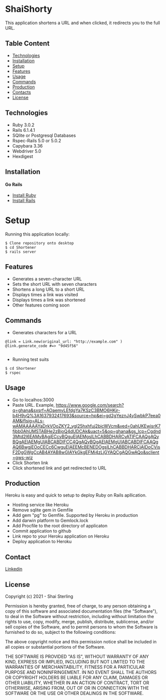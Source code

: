 # ShaiShorty

This application shortens a URL and when clicked, it redirects you to the full URL.

## Table Content

* [Technologies](#technologie)
* [Installation](#installation)
* [Setup](#setup)
* [Features](#features)
* [Usage](#usage)
* [Commands](#commands)
* [Production](#production)
* [Contacts](#contacts)
* [License](#license)

## Technologies
* Ruby 3.0.2
* Rails 6.1.4.1
* SQlite or Postgresql Databases
* Rspec-Rails 5.0 or 5.0.2
* Capybara 3.36
* Webdriver 5.0
* Hexdigest

## Installation

#### Go Rails 
* [Install Ruby](https://gorails.com/setup/osx/11-big-sur)
* [Install Rails](https://gorails.com/setup/osx/11-big-sur)


# Setup
Running this application locally:
```
$ Clone repository onto desktop
$ cd Shortener
$ rails server
```

## Features
* Generates a seven-character URL
* Sets the short URL with seven characters
* Shortens a long URL to a short URL
* Displays times a link was visited
* Displays times a link was shortened
* Other features coming soon

## Commands

- Generates characters for a URL

```
@link = Link.new(original_url: "http://example.com" )
@link.generate_code #=> "9d45f56"
 
```

- Running test suits

```
$ cd Shortener
$ rspec

```

## Usage

* Go to localhos:3000
* Paste URL. Example, https://www.google.com/search?q=ghana&sxsrf=AOaemvLEfdgYa7KSzC3BMO6HKjr-b4H9yQ%3A1637932417693&source=hp&ei=gd2gYeznJ4ySwbkP7eea0AM&iflsig=ALs-wAMAAAAAYaDrkVOoZKY2_vgl25hxhfuj2bicWVcm&ved=0ahUKEwisrK7fjbb0AhUMSTABHe2zBjoQ4dUDCAk&uact=5&oq=ghana&gs_lcp=Cgdnd3Mtd2l6EAMyBAgjECcyBQguEIAEMgsILhCABBDHARCvATIFCAAQgAQyBQgAEIAEMgUIABCABDIFCC4QgAQyBQgAEIAEMgUIABCABDIFCAAQgAQ6BwgjEOoCECc6CwguEIAEEMcBENEDOgsILhCABBDHARCjAlDoCVjsF2DgGWgCcAB4AYAB8wGIAYkGkgEFMi4zLjGYAQCgAQGwAQo&sclient=gws-wiz
* Click Shorten link
* Click shortened link and get redirected to URL



## Production 

Heroku is easy and quick to setup to deploy Ruby on Rails apllication.

* Hosting service like Heroku
* Remove sqlite gem in Gemfile 
* Add gem "pg" to Gemfile. Supported by Heroku in production
* Add darwin platform to Gemlock.lock
* Add Procfile to the root directory of applicaton
* Commit application to github
* Link repo to your Heroku application on Heroku 
* Deploy application to Heroku


## Contact

[Linkedin](https://www.linkedin.com/in/dennis-srem-sai-58530b123/)

## License

Copyright (c) 2021 - Shai Sterling

Permission is hereby granted, free of charge, to any person obtaining a copy
of this software and associated documentation files (the "Software"), to deal
in the Software without restriction, including without limitation the rights
to use, copy, modify, merge, publish, distribute, sublicense, and/or sell
copies of the Software, and to permit persons to whom the Software is
furnished to do so, subject to the following conditions:

The above copyright notice and this permission notice shall be included in all
copies or substantial portions of the Software.

THE SOFTWARE IS PROVIDED "AS IS", WITHOUT WARRANTY OF ANY KIND, EXPRESS OR
IMPLIED, INCLUDING BUT NOT LIMITED TO THE WARRANTIES OF MERCHANTABILITY,
FITNESS FOR A PARTICULAR PURPOSE AND NONINFRINGEMENT. IN NO EVENT SHALL THE
AUTHORS OR COPYRIGHT HOLDERS BE LIABLE FOR ANY CLAIM, DAMAGES OR OTHER
LIABILITY, WHETHER IN AN ACTION OF CONTRACT, TORT OR OTHERWISE, ARISING FROM,
OUT OF OR IN CONNECTION WITH THE SOFTWARE OR THE USE OR OTHER DEALINGS IN THE
SOFTWARE.


